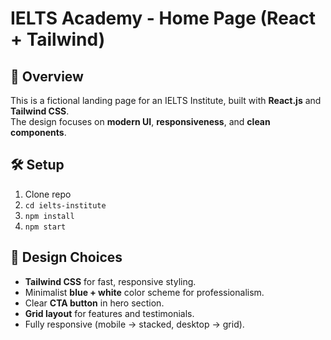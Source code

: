 # IELTS Academy - Home Page (React + Tailwind)

## 📌 Overview
This is a fictional landing page for an IELTS Institute, built with **React.js** and **Tailwind CSS**.  
The design focuses on **modern UI**, **responsiveness**, and **clean components**.

## 🛠️ Setup
1. Clone repo
2. `cd ielts-institute`
3. `npm install`
4. `npm start`

## 🎨 Design Choices
- **Tailwind CSS** for fast, responsive styling.
- Minimalist **blue + white** color scheme for professionalism.
- Clear **CTA button** in hero section.
- **Grid layout** for features and testimonials.
- Fully responsive (mobile → stacked, desktop → grid).

